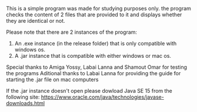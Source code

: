 This is a simple program was made for studying purposes only.
the program checks the content of 2 files that are provided to it
and displays whether they are identical or not.

Please note that there are 2 instances of the program:
1) An .exe instance (in the release folder) that is only compatible with windows os.
2) A .jar instance that is compatible with either windows or mac os.

Special thanks to Amiga Yossy, Labai Lanna and Shamout Omar for testing the programs
Aditional thanks to Labai Lanna for providing the guide for starting the .jar file on mac computers

If the .jar instance doesn't open please dowload Java SE 15 from the following site: https://www.oracle.com/java/technologies/javase-downloads.html
